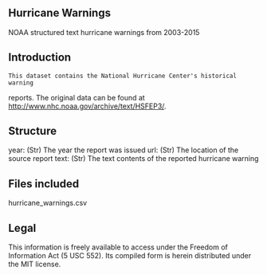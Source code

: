 Hurricane Warnings
--------------------------------------------------------------------------------
NOAA structured text hurricane warnings from 2003-2015

Introduction
--------------------------------------------------------------------------------

    This dataset contains the National Hurricane Center's historical warning
reports. The original data can be found at
http://www.nhc.noaa.gov/archive/text/HSFEP3/.

Structure
--------------------------------------------------------------------------------

year: (Str) The year the report was issued
url: (Str) The location of the source report
text: (Str) The text contents of the reported hurricane warning

Files included
--------------------------------------------------------------------------------

hurricane_warnings.csv

Legal
--------------------------------------------------------------------------------

This information is freely available to access under the Freedom of Information
Act (5 USC 552). Its compiled form is herein distributed under the MIT license.
